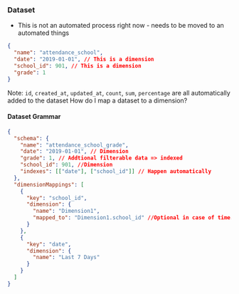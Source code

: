 ### Dataset

- This is not an automated process right now - needs to be moved to an automated things

```json
{
  "name": "attendance_school",
  "date": "2019-01-01", // This is a dimension
  "school_id": 901, // This is a dimension
  "grade": 1
}
```

Note: `id`, `created_at`, `updated_at`, `count`, `sum`, `percentage` are all automatically added to the dataset
How do I map a dataset to a dimension?

#### Dataset Grammar

```json
{
  "schema": {
    "name": "attendance_school_grade",
    "date": "2019-01-01", // Dimension
    "grade": 1, // Addtional filterable data => indexed
    "school_id": 901, //Dimension
    "indexes": [["date"], ["school_id"]] // Happen automatically
  },
  "dimensionMappings": [
    {
      "key": "school_id",
      "dimension": {
        "name": "Dimension1",
        "mapped_to": "Dimension1.school_id" //Optional in case of time.
      }
    },
    {
      "key": "date",
      "dimension": {
        "name": "Last 7 Days"
      }
    }
  ]
}
```
